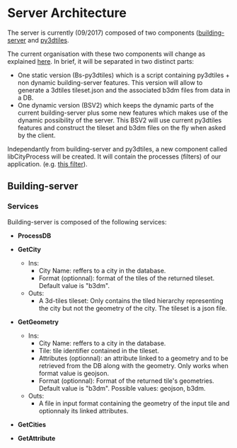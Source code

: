 # Server Architecture 

The server is currently (09/2017) composed of two components ([building-server](https://github.com/MEPP-Team/building-server) and [py3dtiles](https://github.com/MEPP-team/py3dtiles).

The current organisation with these two components will change as explained [here](https://github.com/MEPP-team/RICT/wiki/2017_10_09_-_Building_server_revolution). In brief, it will be separated in two distinct parts:
   * One static version (Bs-py3dtiles) which is a script containing py3dtiles + non dynamic building-server features. This version will allow to generate a 3dtiles tileset.json and the associated b3dm files from data in a DB.
   * One dynamic version (BSV2) which keeps the dynamic parts of the current building-server plus some new features which makes use of the dynamic possibility of the server. This BSV2 will use current py3dtiles features and construct the tileset and b3dm files on the fly when asked by the client.

Independantly from building-server and py3dtiles, a new component called libCityProcess will be created. It will contain the processes (filters) of our application. (e.g. [this filter](https://github.com/MEPP-team/RICT/issues/30)).

## Building-server

### Services

Building-server is composed of the following services:

  * __ProcessDB__

  * __GetCity__
    * Ins: 
      * City Name: reffers to a city in the database.
      * Format (optionnal): format of the tiles of the returned tileset. Default value is "b3dm".
    * Outs: 
      * A 3d-tiles tileset: Only contains the tiled hierarchy representing the city but not the geometry of the city. The tileset is a json file.

  * __GetGeometry__
    * Ins: 
      * City Name: reffers to a city in the database.
      * Tile: tile identifier contained in the tileset.
      * Attributes (optionnal): an attribute linked to a geometry and to be retrieved from the DB along with the geometry. Only works when format value is geojson.
      * Format (optionnal): Format of the returned tile's geometries. Default value is "b3dm". Possible values: geojson, b3dm.
    * Outs: 
      * A file in input format containing the geometry of the input tile and optionnaly its linked attributes.
  * __GetCities__
  * __GetAttribute__




